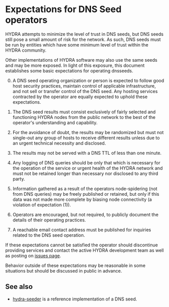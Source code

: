 Expectations for DNS Seed operators
====================================

HYDRA attempts to minimize the level of trust in DNS seeds,
but DNS seeds still pose a small amount of risk for the network.
As such, DNS seeds must be run by entities which have some minimum
level of trust within the HYDRA community.

Other implementations of HYDRA software may also use the same
seeds and may be more exposed. In light of this exposure, this
document establishes some basic expectations for operating dnsseeds.

0. A DNS seed operating organization or person is expected to follow good
host security practices, maintain control of applicable infrastructure,
and not sell or transfer control of the DNS seed. Any hosting services
contracted by the operator are equally expected to uphold these expectations.

1. The DNS seed results must consist exclusively of fairly selected and
functioning HYDRA nodes from the public network to the best of the
operator's understanding and capability.

2. For the avoidance of doubt, the results may be randomized but must not
single-out any group of hosts to receive different results unless due to an
urgent technical necessity and disclosed.

3. The results may not be served with a DNS TTL of less than one minute.

4. Any logging of DNS queries should be only that which is necessary
for the operation of the service or urgent health of the HYDRA
network and must not be retained longer than necessary nor disclosed
to any third party.

5. Information gathered as a result of the operators node-spidering
(not from DNS queries) may be freely published or retained, but only
if this data was not made more complete by biasing node connectivity
(a violation of expectation (1)).

6. Operators are encouraged, but not required, to publicly document the
details of their operating practices.

7. A reachable email contact address must be published for inquiries
related to the DNS seed operation.

If these expectations cannot be satisfied the operator should
discontinue providing services and contact the active HYDRA
development team as well as posting on
[issues page](https://github.com/Hydra-Chain/node/issues).

Behavior outside of these expectations may be reasonable in some
situations but should be discussed in public in advance.

See also
----------
- [hydra-seeder](https://github.com/Hydra-Chain/Seeder) is a reference implementation of a DNS seed.
